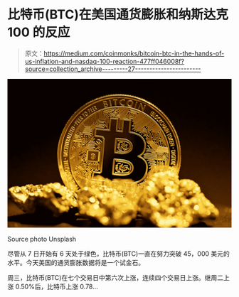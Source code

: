 # 比特币(BTC)在美国通货膨胀和纳斯达克 100 的反应

> 原文：<https://medium.com/coinmonks/bitcoin-btc-in-the-hands-of-us-inflation-and-nasdaq-100-reaction-477ff046008f?source=collection_archive---------27----------------------->

![](img/feb7056cd581d3c555b713d65d97e502.png)

Source photo Unsplash

尽管从 7 日开始有 6 天处于绿色，比特币(BTC)一直在努力突破 45，000 美元的水平。今天美国的通货膨胀数据将是一个试金石。

周三，比特币(BTC)在七个交易日中第六次上涨，连续四个交易日上涨。继周二上涨 0.50%后，比特币上涨 0.78…